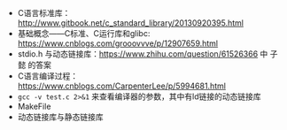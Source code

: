

- C语言标准库：http://www.gitbook.net/c_standard_library/20130920395.html
- 基础概念——C标准、C运行库和glibc: https://www.cnblogs.com/grooovvve/p/12907659.html
- stdio.h 与动态链接库：https://www.zhihu.com/question/61526366  中 子懿 的答案
- C语言编译过程：https://www.cnblogs.com/CarpenterLee/p/5994681.html
- `gcc -v test.c 2>&1` 来查看编译器的参数，其中有ld链接的动态链接库
- MakeFile
- 动态链接库与静态链接库
